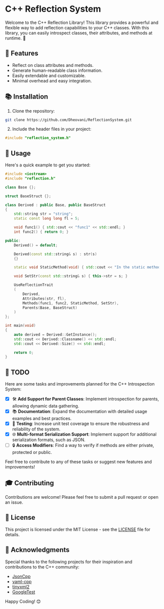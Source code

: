 ﻿# C++ Reflection System

Welcome to the C++ Reflection Library! This library provides a powerful and flexible way to add reflection capabilities to your C++ classes. With this library, you can easily introspect classes, their attributes, and methods at runtime. 🚀

## 🌟 Features

- Reflect on class attributes and methods.
- Generate human-readable class information.
- Easily extendable and customizable.
- Minimal overhead and easy integration.

## 📚 Installation

1. Clone the repository:

```sh
git clone https://github.com/Dheovani/ReflectionSystem.git
```

2. Include the header files in your project:

```cpp
#include "reflection_system.h"
```

## 🚀 Usage
Here's a quick example to get you started:

```cpp
#include <iostream>
#include "reflection.h"

class Base {};

struct BaseStruct {};

class Derived : public Base, public BaseStruct
{
    std::string str = "string";
    static const long long fl = 5;

    void func1() { std::cout << "func1" << std::endl; }
    int func2() { return 0; }

public:
    Derived() = default;

    Derived(const std::string& s) : str(s)
    {}

    static void StaticMethod(void) { std::cout << "In the static method" << std::endl; }

    void SetStr(const std::string& s) { this->str = s; }

    UseReflectionTrait
    (
        Derived,
        Attributes(str, fl),
        Methods(func1, func2, StaticMethod, SetStr),
        Parents(Base, BaseStruct)
    )
};

int main(void)
{
    auto derived = Derived::GetInstance();
    std::cout << Derived::Classname() << std::endl;
    std::cout << Derived::Size() << std::endl;

    return 0;
}
```

## 📝 TODO

Here are some tasks and improvements planned for the C++ Introspection System:

- [x] 🛠️ **Add Support for Parent Classes**: Implement introspection for parents, allowing dynamic data gathering.
- [x] 📚 **Documentation**: Expand the documentation with detailed usage examples and best practices.
- [x] 🧪 **Testing**: Increase unit test coverage to ensure the robustness and reliability of the system.
- [x] 🌐 **Multi-format Serialization Support**: Implement support for additional serialization formats, such as JSON.
- [ ] 🔒 **Access Modifiers**: Find a way to verify if methods are either private, protected or public.

Feel free to contribute to any of these tasks or suggest new features and improvements!

## 🎓 Contributing
Contributions are welcome! Please feel free to submit a pull request or open an issue.

## 📄 License
This project is licensed under the MIT License - see the [LICENSE](LICENSE.txt) file for details.

## 🙏 Acknowledgments
Special thanks to the following projects for their inspiration and contributions to the C++ community:
- [JsonCpp](https://github.com/open-source-parsers/jsoncpp)
- [yaml-cpp](https://github.com/jbeder/yaml-cpp)
- [tinyxml2](https://github.com/leethomason/tinyxml2)
- [GoogleTest](https://github.com/google/googletest)

Happy Coding! 😊